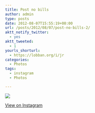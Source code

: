 ```yaml
---
title: Post no bills
author: admin
type: posts
date: 2012-08-07T15:55:19+00:00
url: /posts/2012/08/07/post-no-bills-2/
aktt_notify_twitter:
  - yes
aktt_tweeted:
  - 1
yourls_shorturl:
  - https://lobban.org/i/jr
categories:
  - Photos
tags:
  - instagram
  - Photos

---
```

![][1]

[View on Instagram][2]

 [1]: https://lobban.org/wp-content/uploads/HLIC/52d8b2bfd1af1fc5dacc6ad392f781da.jpg
 [2]: http://instagr.am/p/OBpOPnqliq/